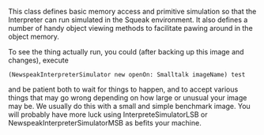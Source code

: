 This class defines basic memory access and primitive simulation so that the Interpreter can run simulated in the Squeak environment.  It also defines a number of handy object viewing methods to facilitate pawing around in the object memory.

To see the thing actually run, you could (after backing up this image and changes), execute

	(NewspeakInterpreterSimulator new openOn: Smalltalk imageName) test

and be patient both to wait for things to happen, and to accept various things that may go wrong depending on how large or unusual your image may be.  We usually do this with a small and simple benchmark image. You will probably have more luck using InterpreteSimulatorLSB or NewspeakInterpreterSimulatorMSB as befits your machine.